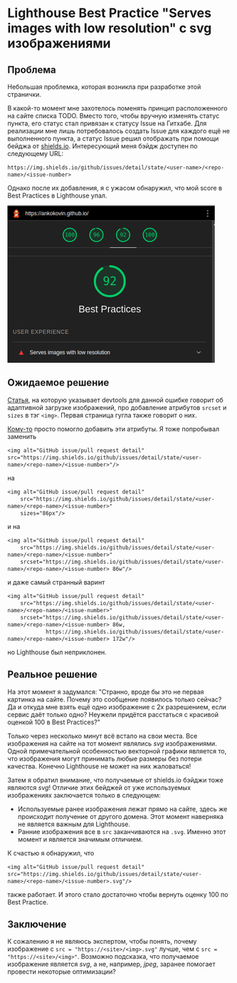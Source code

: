 # Lighthouse Best Practice "Serves images with low resolution" с svg изображениями

## Проблема

Небольшая проблемка, которая возникла при разработке этой странички.

В какой-то момент мне захотелось поменять принцип расположенного на сайте списка TODO. Вместо того, чтобы вручную изменять статус пункта, его статус стал привязан к статусу Issue на Гитхабе. Для реализации мне лишь потребовалось создать Issue для каждого ещё не выполненного пункта, а статус Issue решил отображать при помощи бейджа от [shields.io](https://shields.io/category/issue-tracking). Интересующий меня бэйдж доступен по следующему URL:
```
https://img.shields.io/github/issues/detail/state/<user-name>/<repo-name>/<issue-number>
```
Однако после их добавления, я с ужасом обнаружил, что мой score в Best Practices в Lighthouse упал.

![Alt text](imgs/Screenshot%20from%202023-05-16%2021-39-33.png)

## Ожидаемое решение

[Статья](https://web.dev/serve-responsive-images/?utm_source=lighthouse&utm_medium=devtools), на которую указывает devtools для данной ошибке говорит об адаптивной загрузке изображений, про добавление атрибутов `srcset` и `sizes` в тэг `<img>`. Первая страница гугла также говорит о них.

[Кому-то](https://github.com/GoogleChrome/lighthouse/issues/11936#issuecomment-808444051) просто помогло добавить эти атрибуты. Я тоже попробывал заменить
```
<img alt="GitHub issue/pull request detail" src="https://img.shields.io/github/issues/detail/state/<user-name>/<repo-name>/<issue-number>"/>
```
на
```
<img alt="GitHub issue/pull request detail" 
    src="https://img.shields.io/github/issues/detail/state/<user-name>/<repo-name>/<issue-number>" 
    sizes="86px"/>
```
и на 
```
<img alt="GitHub issue/pull request detail" 
    src="https://img.shields.io/github/issues/detail/state/<user-name>/<repo-name>/<issue-number>" 
    srcset="https://img.shields.io/github/issues/detail/state/<user-name>/<repo-name>/<issue-number> 86w"/>
```
и даже самый странный варинт
```
<img alt="GitHub issue/pull request detail" 
    src="https://img.shields.io/github/issues/detail/state/<user-name>/<repo-name>/<issue-number>" 
    srcset="https://img.shields.io/github/issues/detail/state/<user-name>/<repo-name>/<issue-number> 86w, 
            https://img.shields.io/github/issues/detail/state/<user-name>/<repo-name>/<issue-number> 172w"/>
```
но Lighthouse был неприклонен.

## Реальное решение

На этот момент я задумался: "Странно, вроде бы это не первая картинка на сайте. Почему это сообщение появилось только сейчас? Да и откуда мне взять ещё одно изображение с 2х разрешением, если сервис даёт только одно? Неужели придётся расстаться с красивой оценкой 100 в Best Practices?"

Только через несколько минут всё встало на свои места. Все изображения на сайте на тот момент являлись *svg* изображениями. Одной примечательной особенностью векторной графики является то, что изображения могут принимать любые размеры без потери качества. Конечно Lighthouse не может на них жаловаться!

Затем я обратил внимание, что получаемые от shields.io бэйджи тоже являются *svg*! Отличие этих бейджей от уже используемых изображениях заключается только в следующем:
- Используемые ранее изображения лежат прямо на сайте, здесь же происходит получение от другого домена. Этот момент наверняка не является важным для Lighthouse. 
- Ранние изображения все в `src` заканчиваются на `.svg`. Именно этот момент и является значимым отличием.

К счастью я обнаружил, что 
```
<img alt="GitHub issue/pull request detail" src="https://img.shields.io/github/issues/detail/state/<user-name>/<repo-name>/<issue-number>.svg"/>
```
также работает. И этого стало достаточно чтобы вернуть оценку 100 по Best Practice.

## Заключение

К сожалению я не являюсь экспертом, чтобы понять, почему изображение с `src = "https://<site>/<img>.svg"` лучше, чем с `src = "https://<site>/<img>"`. Возможно подсказка, что получаемое изображение является *svg*, а не, например, *jpеg*, заранее помогает провести некоторые оптимизации?  